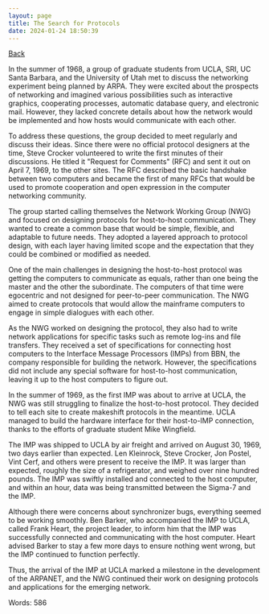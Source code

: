 ```yaml
---
layout: page
title: The Search for Protocols
date: 2024-01-24 18:50:39
---
```


[Back](./)


In the summer of 1968, a group of graduate students from UCLA, SRI, UC Santa Barbara, and the University of Utah met to discuss the networking experiment being planned by ARPA. They were excited about the prospects of networking and imagined various possibilities such as interactive graphics, cooperating processes, automatic database query, and electronic mail. However, they lacked concrete details about how the network would be implemented and how hosts would communicate with each other.

To address these questions, the group decided to meet regularly and discuss their ideas. Since there were no official protocol designers at the time, Steve Crocker volunteered to write the first minutes of their discussions. He titled it "Request for Comments" (RFC) and sent it out on April 7, 1969, to the other sites. The RFC described the basic handshake between two computers and became the first of many RFCs that would be used to promote cooperation and open expression in the computer networking community.

The group started calling themselves the Network Working Group (NWG) and focused on designing protocols for host-to-host communication. They wanted to create a common base that would be simple, flexible, and adaptable to future needs. They adopted a layered approach to protocol design, with each layer having limited scope and the expectation that they could be combined or modified as needed.

One of the main challenges in designing the host-to-host protocol was getting the computers to communicate as equals, rather than one being the master and the other the subordinate. The computers of that time were egocentric and not designed for peer-to-peer communication. The NWG aimed to create protocols that would allow the mainframe computers to engage in simple dialogues with each other.

As the NWG worked on designing the protocol, they also had to write network applications for specific tasks such as remote log-ins and file transfers. They received a set of specifications for connecting host computers to the Interface Message Processors (IMPs) from BBN, the company responsible for building the network. However, the specifications did not include any special software for host-to-host communication, leaving it up to the host computers to figure out.

In the summer of 1969, as the first IMP was about to arrive at UCLA, the NWG was still struggling to finalize the host-to-host protocol. They decided to tell each site to create makeshift protocols in the meantime. UCLA managed to build the hardware interface for their host-to-IMP connection, thanks to the efforts of graduate student Mike Wingfield.

The IMP was shipped to UCLA by air freight and arrived on August 30, 1969, two days earlier than expected. Len Kleinrock, Steve Crocker, Jon Postel, Vint Cerf, and others were present to receive the IMP. It was larger than expected, roughly the size of a refrigerator, and weighed over nine hundred pounds. The IMP was swiftly installed and connected to the host computer, and within an hour, data was being transmitted between the Sigma-7 and the IMP.

Although there were concerns about synchronizer bugs, everything seemed to be working smoothly. Ben Barker, who accompanied the IMP to UCLA, called Frank Heart, the project leader, to inform him that the IMP was successfully connected and communicating with the host computer. Heart advised Barker to stay a few more days to ensure nothing went wrong, but the IMP continued to function perfectly.

Thus, the arrival of the IMP at UCLA marked a milestone in the development of the ARPANET, and the NWG continued their work on designing protocols and applications for the emerging network.


Words: 586